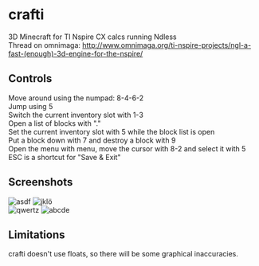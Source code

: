 crafti
======

3D Minecraft for TI Nspire CX calcs running Ndless  
Thread on omnimaga: http://www.omnimaga.org/ti-nspire-projects/ngl-a-fast-(enough)-3d-engine-for-the-nspire/

Controls
--------

Move around using the numpad: 8-4-6-2  
Jump using 5  
Switch the current inventory slot with 1-3  
Open a list of blocks with "."  
Set the current inventory slot with 5 while the block list is open  
Put a block down with 7 and destroy a block with 9  
Open the menu with menu, move the cursor with 8-2 and select it with 5  
ESC is a shortcut for "Save & Exit"

Screenshots
-----------

![asdf](http://img.ourl.ca/crafti_worldgen.png)
![jklö](http://img.ourl.ca/crafti_ores.png)  
![qwertz](http://img.ourl.ca/crafti_menu.png)
![abcde](http://img.ourl.ca/crafti_menu2.png)

Limitations
-----------

crafti doesn't use floats, so there will be some graphical inaccuracies.
